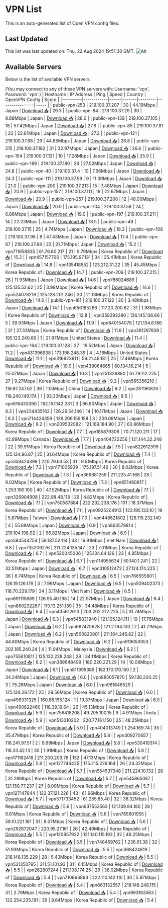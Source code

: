# VPN List

This is an auto-generated list of Open VPN config files.

## Last Updated

This list was last updated on: Thu, 22 Aug 2024 19:51:30 GMT.
![Alt](https://repobeats.axiom.co/api/embed/186b98318ef1479477931607c1ad7d823f12451f.svg "Repobeats analytics image")

## Available Servers

Below is the list of available VPN servers:

(You may connect to any of these VPN servers with: Username: 'vpn', Password: 'vpn'.)
| Hostname | IP Address | Ping | Speed | Country | OpenVPN Config | Score |
|----------|------------|------|-------|---------|----------------| ----- |
| public-vpn-253 | 219.100.37.207 | 30 | 44.19Mbps | Japan | [Download 📥](./configs/server_0_JP.ovpn) | 29.3 |
| public-vpn-84 | 219.100.37.29 | 30 | 8.88Mbps | Japan | [Download 📥](./configs/server_1_JP.ovpn) | 28.0 |
| public-vpn-139 | 219.100.37.105 | 18 | 57.42Mbps | Japan | [Download 📥](./configs/server_2_JP.ovpn) | 27.8 |
| public-vpn-85 | 219.100.37.81 | 22 | 22.61Mbps | Japan | [Download 📥](./configs/server_3_JP.ovpn) | 27.2 |
| public-vpn-121 | 219.100.37.88 | 29 | 44.85Mbps | Japan | [Download 📥](./configs/server_4_JP.ovpn) | 26.8 |
| public-vpn-215 | 219.100.37.182 | 31 | 32.97Mbps | Japan | [Download 📥](./configs/server_5_JP.ovpn) | 26.6 |
| public-vpn-154 | 219.100.37.121 | 10 | 17.28Mbps | Japan | [Download 📥](./configs/server_6_JP.ovpn) | 25.9 |
| public-vpn-189 | 219.100.37.180 | 26 | 27.52Mbps | Japan | [Download 📥](./configs/server_7_JP.ovpn) | 24.8 |
| public-vpn-40 | 219.100.37.4 | 10 | 7.66Mbps | Japan | [Download 📥](./configs/server_8_JP.ovpn) | 24.3 |
| public-vpn-111 | 219.100.37.59 | 9 | 11.39Mbps | Japan | [Download 📥](./configs/server_9_JP.ovpn) | 21.0 |
| public-vpn-200 | 219.100.37.213 | 15 | 7.48Mbps | Japan | [Download 📥](./configs/server_10_JP.ovpn) | 20.9 |
| public-vpn-157 | 219.100.37.111 | 19 | 22.67Mbps | Japan | [Download 📥](./configs/server_11_JP.ovpn) | 20.9 |
| public-vpn-257 | 219.100.37.208 | 12 | 48.00Mbps | Japan | [Download 📥](./configs/server_12_JP.ovpn) | 20.0 |
| public-vpn-104 | 219.100.37.58 | 24 | 6.86Mbps | Japan | [Download 📥](./configs/server_13_JP.ovpn) | 19.0 |
| public-vpn-197 | 219.100.37.211 | 14 | 22.23Mbps | Japan | [Download 📥](./configs/server_14_JP.ovpn) | 18.5 |
| public-vpn-49 | 219.100.37.15 | 25 | 4.74Mbps | Japan | [Download 📥](./configs/server_15_JP.ovpn) | 18.2 |
| public-vpn-108 | 219.100.37.98 | 8 | 47.43Mbps | Japan | [Download 📥](./configs/server_16_JP.ovpn) | 17.4 |
| public-vpn-67 | 219.100.37.84 | 22 | 31.71Mbps | Japan | [Download 📥](./configs/server_17_JP.ovpn) | 15.2 |
| vpn711658835 | 61.76.60.217 | 21 | 9.79Mbps | Korea Republic of | [Download 📥](./configs/server_18_KR.ovpn) | 15.2 |
| vpn457157706 | 175.195.97.131 | 34 | 25.41Mbps | Korea Republic of | [Download 📥](./configs/server_19_KR.ovpn) | 14.8 |
| vpn135418552 | 123.212.31.22 | 35 | 45.45Mbps | Korea Republic of | [Download 📥](./configs/server_20_KR.ovpn) | 14.7 |
| public-vpn-209 | 219.100.37.215 | 26 | 11.93Mbps | Japan | [Download 📥](./configs/server_21_JP.ovpn) | 14.6 |
| vpn786024689 | 125.135.52.62 | 25 | 3.98Mbps | Korea Republic of | [Download 📥](./configs/server_22_KR.ovpn) | 14.6 |
| vpn524078218 | 125.128.201.246 | 30 | 21.13Mbps | Korea Republic of | [Download 📥](./configs/server_23_KR.ovpn) | 14.6 |
| public-vpn-161 | 219.100.37.122 | 20 | 3.48Mbps | Japan | [Download 📥](./configs/server_24_JP.ovpn) | 14.1 |
| vpn656185286 | 117.20.200.62 | 31 | 1.98Mbps | Korea Republic of | [Download 📥](./configs/server_25_KR.ovpn) | 12.8 |
| vpn358392380 | 126.145.136.66 | 5 | 39.93Mbps | Japan | [Download 📥](./configs/server_26_JP.ovpn) | 11.9 |
| vpn840154078 | 121.134.6.186 | 31 | 27.33Mbps | Korea Republic of | [Download 📥](./configs/server_27_KR.ovpn) | 11.8 |
| vpn361297839 | 195.123.240.66 | 1 | 21.87Mbps | United States | [Download 📥](./configs/server_28_US.ovpn) | 11.4 |
| public-vpn-164 | 219.100.37.128 | 27 | 19.52Mbps | Japan | [Download 📥](./configs/server_29_JP.ovpn) | 11.2 |
| vpn431396938 | 173.198.248.39 | 4 | 4.16Mbps | United States | [Download 📥](./configs/server_30_US.ovpn) | 11.1 |
| vpn316923911 | 59.21.49.181 | 25 | 17.46Mbps | Korea Republic of | [Download 📥](./configs/server_31_KR.ovpn) | 10.9 |
| vpn439064665 | 60.134.16.214 | 5 | 25.07Mbps | Japan | [Download 📥](./configs/server_32_JP.ovpn) | 10.3 |
| vpn251328880 | 61.79.112.225 | 27 | 9.27Mbps | Korea Republic of | [Download 📥](./configs/server_33_KR.ovpn) | 9.2 |
| vpn565356210 | 119.97.247.62 | 39 | 1.15Mbps | China | [Download 📥](./configs/server_34_CN.ovpn) | 9.2 |
| vpn281190826 | 118.240.149.174 | 1 | 93.33Mbps | Japan | [Download 📥](./configs/server_35_JP.ovpn) | 8.5 |
| vpn616433390 | 182.167.142.231 | 3 | 96.90Mbps | Japan | [Download 📥](./configs/server_36_JP.ovpn) | 8.3 |
| vpn234435162 | 126.29.54.146 | 14 | 16.17Mbps | Japan | [Download 📥](./configs/server_37_JP.ovpn) | 8.3 |
| vpn714424359 | 126.206.159.158 | 3 | 200.08Mbps | Japan | [Download 📥](./configs/server_38_JP.ovpn) | 8.2 |
| vpn209532082 | 121.169.184.90 | 27 | 60.86Mbps | Korea Republic of | [Download 📥](./configs/server_39_KR.ovpn) | 7.7 |
| vpn185879306 | 70.71.120.211 | 17 | 42.89Mbps | Canada | [Download 📥](./configs/server_40_CA.ovpn) | 7.7 |
| vpn404722256 | 121.144.32.248 | 22 | 39.91Mbps | Korea Republic of | [Download 📥](./configs/server_41_KR.ovpn) | 7.5 |
| vpn822612399 | 125.134.90.87 | 25 | 31.64Mbps | Korea Republic of | [Download 📥](./configs/server_42_KR.ovpn) | 7.4 |
| vpn359424399 | 220.79.63.53 | 31 | 9.51Mbps | Korea Republic of | [Download 📥](./configs/server_43_KR.ovpn) | 7.3 |
| vpn171005939 | 175.197.51.46 | 30 | 8.02Mbps | Korea Republic of | [Download 📥](./configs/server_44_KR.ovpn) | 7.3 |
| vpn366881259 | 211.225.41.168 | 28 | 9.02Mbps | Korea Republic of | [Download 📥](./configs/server_45_KR.ovpn) | 7.2 |
| vpn651460817 | 1.253.190.100 | 40 | 47.52Mbps | Korea Republic of | [Download 📥](./configs/server_46_KR.ovpn) | 7.1 |
| vpn326904908 | 222.98.48.118 | 29 | 4.82Mbps | Korea Republic of | [Download 📥](./configs/server_47_KR.ovpn) | 7.1 |
| vpn750587884 | 222.232.238.176 | 101 | 18.37Mbps | Korea Republic of | [Download 📥](./configs/server_48_KR.ovpn) | 7.1 |
| vpn0925204913 | 123.195.133.10 | 19 | 5.67Mbps | Taiwan | [Download 📥](./configs/server_49_TW.ovpn) | 7.0 |
| vpn448621802 | 126.115.232.140 | 4 | 55.68Mbps | Japan | [Download 📥](./configs/server_50_JP.ovpn) | 6.9 |
| vpn863578814 | 219.104.198.92 | 2 | 96.82Mbps | Japan | [Download 📥](./configs/server_51_JP.ovpn) | 6.9 |
| vpn594544754 | 58.187.52.114 | 33 | 16.91Mbps | Viet Nam | [Download 📥](./configs/server_52_VN.ovpn) | 6.8 |
| vpn735209276 | 211.224.135.147 | 23 | 7.01Mbps | Korea Republic of | [Download 📥](./configs/server_53_KR.ovpn) | 6.7 |
| vpn520045006 | 125.134.64.126 | 23 | 4.85Mbps | Korea Republic of | [Download 📥](./configs/server_54_KR.ovpn) | 6.7 |
| vpn114955634 | 59.140.1.241 | 22 | 32.51Mbps | Japan | [Download 📥](./configs/server_55_JP.ovpn) | 6.7 |
| vpn310512472 | 27.124.174.225 | 36 | 6.74Mbps | Korea Republic of | [Download 📥](./configs/server_56_KR.ovpn) | 6.5 |
| vpn766555801 | 126.19.126.179 | 3 | 7.96Mbps | Japan | [Download 📥](./configs/server_57_JP.ovpn) | 6.5 |
| vpn509402373 | 118.70.239.179 | 34 | 3.11Mbps | Viet Nam | [Download 📥](./configs/server_58_VN.ovpn) | 6.5 |
| vpn691115689 | 126.95.40.198 | 14 | 22.97Mbps | Japan | [Download 📥](./configs/server_59_JP.ovpn) | 6.4 |
| vpn860232267 | 110.13.251.189 | 35 | 34.48Mbps | Korea Republic of | [Download 📥](./configs/server_60_KR.ovpn) | 6.4 |
| vpn435612613 | 203.202.212.225 | 5 | 31.74Mbps | Japan | [Download 📥](./configs/server_61_JP.ovpn) | 6.3 |
| vpn545831940 | 121.105.124.111 | 19 | 17.76Mbps | Japan | [Download 📥](./configs/server_62_JP.ovpn) | 6.2 |
| vpn687470628 | 121.2.194.100 | 2 | 41.71Mbps | Japan | [Download 📥](./configs/server_63_JP.ovpn) | 6.2 |
| vpn500820801 | 211.104.246.82 | 22 | 44.80Mbps | Korea Republic of | [Download 📥](./configs/server_64_KR.ovpn) | 6.2 |
| vpn919050053 | 202.185.240.24 | 4 | 11.94Mbps | Malaysia | [Download 📥](./configs/server_65_MY.ovpn) | 6.2 |
| vpn755610811 | 125.132.228.248 | 28 | 34.11Mbps | Korea Republic of | [Download 📥](./configs/server_66_KR.ovpn) | 6.2 |
| vpn389648499 | 180.220.221.29 | 14 | 10.06Mbps | Japan | [Download 📥](./configs/server_67_JP.ovpn) | 6.1 |
| vpn811395385 | 182.170.170.150 | 2 | 34.24Mbps | Japan | [Download 📥](./configs/server_68_JP.ovpn) | 6.0 |
| vpn885057870 | 59.136.200.25 | 3 | 75.28Mbps | Japan | [Download 📥](./configs/server_69_JP.ovpn) | 6.0 |
| vpn961646529 | 125.134.28.172 | 25 | 29.56Mbps | Korea Republic of | [Download 📥](./configs/server_70_KR.ovpn) | 6.0 |
| vpn498331325 | 160.86.195.124 | 1 | 19.37Mbps | Japan | [Download 📥](./configs/server_71_JP.ovpn) | 6.0 |
| vpn490622460 | 118.39.19.64 | 26 | 45.13Mbps | Korea Republic of | [Download 📥](./configs/server_72_KR.ovpn) | 5.9 |
| vpn756418208 | 49.205.100.15 | 9 | 4.91Mbps | India | [Download 📥](./configs/server_73_IN.ovpn) | 5.9 |
| vpn513310202 | 220.77.161.150 | 25 | 48.25Mbps | Korea Republic of | [Download 📥](./configs/server_74_KR.ovpn) | 5.9 |
| vpn404013749 | 1.254.169.74 | 35 | 35.47Mbps | Korea Republic of | [Download 📥](./configs/server_75_KR.ovpn) | 5.8 |
| vpn309270657 | 118.241.97.51 | 2 | 9.69Mbps | Japan | [Download 📥](./configs/server_76_JP.ovpn) | 5.8 |
| vpn530419314 | 118.33.42.13 | 30 | 1.91Mbps | Korea Republic of | [Download 📥](./configs/server_77_KR.ovpn) | 5.8 |
| vpn171182416 | 211.200.203.78 | 152 | 47.13Mbps | Korea Republic of | [Download 📥](./configs/server_78_KR.ovpn) | 5.8 |
| vpn127744425 | 175.215.229.164 | 26 | 24.32Mbps | Korea Republic of | [Download 📥](./configs/server_79_KR.ovpn) | 5.7 |
| vpn554537348 | 211.224.10.132 | 28 | 31.28Mbps | Korea Republic of | [Download 📥](./configs/server_80_KR.ovpn) | 5.7 |
| vpn545865087 | 121.150.77.237 | 27 | 8.00Mbps | Korea Republic of | [Download 📥](./configs/server_81_KR.ovpn) | 5.7 |
| vpn127147844 | 122.37.121.226 | 43 | 61.96Mbps | Korea Republic of | [Download 📥](./configs/server_82_KR.ovpn) | 5.7 |
| vpn571733452 | 61.255.85.40 | 32 | 36.32Mbps | Korea Republic of | [Download 📥](./configs/server_83_KR.ovpn) | 5.6 |
| vpn937553563 | 121.139.94.180 | 28 | 9.61Mbps | Korea Republic of | [Download 📥](./configs/server_84_KR.ovpn) | 5.6 |
| vpn765601955 | 59.10.221.161 | 31 | 8.07Mbps | Korea Republic of | [Download 📥](./configs/server_85_KR.ovpn) | 5.6 |
| vpn292672047 | 220.95.27.161 | 26 | 42.49Mbps | Korea Republic of | [Download 📥](./configs/server_86_KR.ovpn) | 5.5 |
| vpn120857922 | 121.140.115.193 | 32 | 46.25Mbps | Korea Republic of | [Download 📥](./configs/server_87_KR.ovpn) | 5.5 |
| vpn748459762 | 1.236.61.38 | 32 | 51.93Mbps | Korea Republic of | [Download 📥](./configs/server_88_KR.ovpn) | 5.5 |
| vpn368424819 | 218.148.135.229 | 28 | 5.43Mbps | Korea Republic of | [Download 📥](./configs/server_89_KR.ovpn) | 5.5 |
| vpn531350795 | 211.51.101.93 | 31 | 6.15Mbps | Korea Republic of | [Download 📥](./configs/server_90_KR.ovpn) | 5.5 |
| vpn262807244 | 211.108.174.25 | 29 | 38.02Mbps | Korea Republic of | [Download 📥](./configs/server_91_KR.ovpn) | 5.4 |
| vpn710866893 | 222.110.142.110 | 30 | 5.97Mbps | Korea Republic of | [Download 📥](./configs/server_92_KR.ovpn) | 5.4 |
| vpn663132557 | 218.148.248.115 | 31 | 2.79Mbps | Korea Republic of | [Download 📥](./configs/server_93_KR.ovpn) | 5.4 |
| vpn993163563 | 122.254.235.181 | 39 | 8.64Mbps | Korea Republic of | [Download 📥](./configs/server_94_KR.ovpn) | 5.4 |
